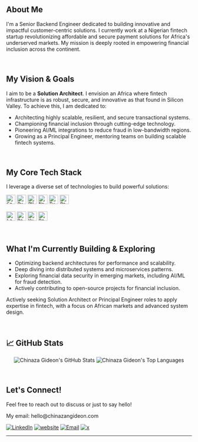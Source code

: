 <div align="center">
<!--   <img src="https://placehold.co/150x150/e0e0e0/ffffff?text=Your+Avatar" alt="Your GitHub Avatar" style="border-radius: 50%; width: 150px; height: 150px; object-fit: cover;">
  <h1>Hi there 👋, I'm Chinaza Gideon</h1>
  <h3>Senior Backend Engineer | Aspiring Solution Architect</h3>
  <p>Building impactful, scalable, and customer-centric solutions for a more inclusive Africa.</p>
  <br> -->
  <!-- Optional: Add a short, impactful badge or social links here too -->
<!--   <a href="https://www.linkedin.com/in/chinazangideon/" target="_blank"><img src="https://img.shields.io/badge/LinkedIn-0077B5?style=for-the-badge&logo=linkedin&logoColor=white" alt="LinkedIn"></a>
  <a href="chinazangideon.com" target="_blank"><img src="https://img.shields.io/badge/Website-4285F4?style=for-the-badge&logo=chrome&logoColor=white" alt="website"></a>
  <a href="mailto:hello@chinazangideon.com" target="_blank"><img src="https://img.shields.io/badge/Email-D14836?style=for-the-badge&logo=gmail&logoColor=white" alt="Email"></a>
  <a href="https://x.com/ngwug" target="_blank"><img src="https://img.shields.io/badge/x-324845?style=for-the-badge&logo=x&logoColor=white" alt="x"></a> -->
</div>
<!--  --- -->

<h2>About Me</h2>
<p>I'm a Senior Backend Engineer dedicated to building innovative and impactful customer-centric solutions. I currently work at a Nigerian fintech startup revolutionizing affordable and secure payment solutions for Africa's underserved markets. My mission is deeply rooted in empowering financial inclusion across the continent.</p>
<!-- <p>My expertise lies in backend engineering and building scalable systems, where I methodically address complex challenges through practical implementation and robust architectural design. My passion stems from building solutions that help my community, family, and foster steady growth, aiming to contribute to a more inclusive economic future.</p>
 -->
<br>

<h2>My Vision & Goals</h2>
<p>I aim to be a <strong>Solution Architect</strong>. I envision an Africa where fintech infrastructure is as robust, secure, and innovative as that found in Silicon Valley. To achieve this, I am dedicated to:</p>
<ul>
  <li>Architecting highly scalable, resilient, and secure transactional systems.</li>
  <li>Championing financial inclusion through cutting-edge technology.</li>
  <li>Pioneering AI/ML integrations to reduce fraud in low-bandwidth regions.</li>
  <li>Growing as a Principal Engineer, mentoring teams on building scalable fintech systems.</li>
</ul>

<br>

<h2>My Core Tech Stack</h2>
<p>I leverage a diverse set of technologies to build powerful solutions:</p>
<p>
  <code><img height="25" src="https://img.shields.io/badge/Go-00ADD8?style=for-the-badge&logo=go&logoColor=white" alt="Go"></code>
  <code><img height="25" src="https://img.shields.io/badge/Python-3776AB?style=for-the-badge&logo=python&logoColor=white" alt="Python"></code>
  <code><img height="25" src="https://img.shields.io/badge/PHP-777BB4?style=for-the-badge&logo=php&logoColor=white" alt="PHP"></code>
  <code><img height="25" src="https://img.shields.io/badge/Node.js-339933?style=for-the-badge&logo=node.js&logoColor=white" alt="Node.js"></code>
  <code><img height="25" src="https://img.shields.io/badge/TypeScript-007ACC?style=for-the-badge&logo=typescript&logoColor=white" alt="TypeScript"></code>
  <code><img height="25" src="https://img.shields.io/badge/PostgreSQL-316192?style=for-the-badge&logo=postgresql&logoColor=white" alt="PostgreSQL"></code>
  <br><br>
  <code><img height="25" src="https://img.shields.io/badge/Laravel-FF2D20?style=for-the-badge&logo=laravel&logoColor=white" alt="Laravel"></code>
  <code><img height="25" src="https://img.shields.io/badge/React-20232A?style=for-the-badge&logo=react&logoColor=61DAFB" alt="React"></code>
  <code><img height="25" src="https://img.shields.io/badge/Vue.js-4FC08D?style=for-the-badge&logo=vue.js&logoColor=white" alt="Vue.js"></code>
  <code><img height="25" src="https://img.shields.io/badge/Docker-2496ED?style=for-the-badge&logo=docker&logoColor=white" alt="Docker"></code>
  <!-- Feel free to add more relevant technologies here, e.g., cloud platforms (AWS, GCP, Azure), CI/CD tools, message brokers, etc. -->
</p>

<br>

<h2>What I'm Currently Building & Exploring</h2>
<ul>
  <li>Optimizing backend architectures for performance and scalability.</li>
  <li>Deep diving into distributed systems and microservices patterns.</li>
  <li>Exploring financial data security in emerging markets, including AI/ML for fraud detection.</li>
  <li>Actively contributing to open-source projects for financial inclusion.</li>
</ul>
<p>Actively seeking Solution Architect or Principal Engineer roles to apply expertise in fintech, with a focus on African markets and advanced system design.</p>

<br>

<h2>📈 GitHub Stats</h2>
<!-- Replace [YOUR_GITHUB_USERNAME] with your actual GitHub username -->
<p align="center">
  <img src="https://github-readme-stats.vercel.app/api?username=chinazagideon&show_icons=true&theme=radical&include_all_commits=true&count_private=true" alt="Chinaza Gideon's GitHub Stats"/>
  <img src="https://github-readme-stats.vercel.app/api/top-langs/?username=chinazagideon&layout=compact&theme=radical" alt="Chinaza Gideon's Top Languages"/>
</p>

<br>

<h2>Let's Connect!</h2>
<p>Feel free to reach out to discuss or just to say hello!</p>
<p>My email: hello@chinazangideon.com</p>
<p>
   <a href="https://www.linkedin.com/in/chinazangideon/" target="_blank"><img src="https://img.shields.io/badge/LinkedIn-0077B5?style=for-the-badge&logo=linkedin&logoColor=white" alt="LinkedIn"></a>
  <a href="chinazangideon.com" target="_blank"><img src="https://img.shields.io/badge/Website-4285F4?style=for-the-badge&logo=chrome&logoColor=white" alt="website"></a>
  <a href="mailto:hello@chinazangideon.com" target="_blank"><img src="https://img.shields.io/badge/Email-D14836?style=for-the-badge&logo=gmail&logoColor=white" alt="Email"></a>
  <a href="https://x.com/ngwug" target="_blank"><img src="https://img.shields.io/badge/x-324845?style=for-the-badge&logo=x&logoColor=white" alt="x"></a>
  <!-- Add other relevant social links like Twitter/X, Personal Website/Blog -->
</p>

---
